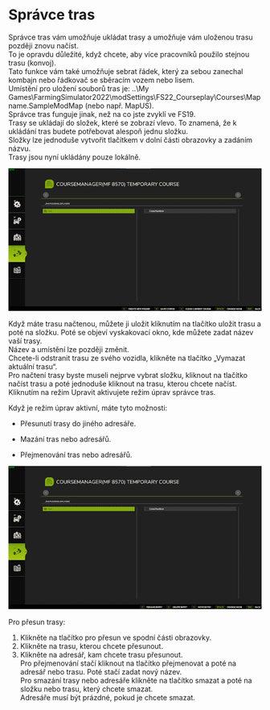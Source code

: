 # Správce tras

  
Správce tras vám umožňuje ukládat trasy a umožňuje vám uloženou trasu později znovu načíst.  
To je opravdu důležité, když chcete, aby více pracovníků použilo stejnou trasu (konvoj).  
Tato funkce vám také umožňuje sebrat řádek, který za sebou zanechal kombajn nebo řádkovač se sběracím vozem nebo lisem.  
Umístění pro uložení souborů tras je: ..\My Games\FarmingSimulator2022\modSettings\FS22_Courseplay\Courses\Mapname.SampleModMap (nebo např. MapUS).  
Správce tras funguje jinak, než na co jste zvyklí ve FS19.  
Trasy se ukládají do složek, které se zobrazí vlevo. To znamená, že k ukládání tras budete potřebovat alespoň jednu složku.  
Složky lze jednoduše vytvořit tlačítkem v dolní části obrazovky a zadáním názvu.  
Trasy jsou nyní ukládány pouze lokálně.  


![Image](../assets/images/managerbasehelp_0_0_765_430.png)

  
Když máte trasu načtenou, můžete ji uložit kliknutím na tlačítko uložit trasu a poté na složku. Poté se objeví vyskakovací okno, kde můžete zadat název vaší trasy.  
Název a umístění lze později změnit.  
Chcete-li odstranit trasu ze svého vozidla, klikněte na tlačítko „Vymazat aktuální trasu“.  
Pro načtení trasy byste museli nejprve vybrat složku, kliknout na tlačítko načíst trasu a poté jednoduše kliknout na trasu, kterou chcete načíst.  
Kliknutím na režim Upravit aktivujete režim úprav správce tras.  


  
Když je režim úprav aktivní, máte tyto možnosti:  

- Přesunutí trasy do jiného adresáře.  

- Mazání tras nebo adresářů.  

- Přejmenování tras nebo adresářů.  


![Image](../assets/images/manageredithelp_0_0_765_430.png)

  
Pro přesun trasy:  
   1) Klikněte na tlačítko pro přesun ve spodní části obrazovky.  
   2) Klikněte na trasu, kterou chcete přesunout.  
   3) Klikněte na adresář, kam chcete trasu přesunout.  
Pro přejmenování stačí kliknout na tlačítko přejmenovat a poté na adresář nebo trasu. Poté stačí zadat nový název.  
Pro smazání trasy nebo adresáře klikněte na tlačítko smazat a poté na složku nebo trasu, který chcete smazat.  
Adresáře musí být prázdné, pokud je chcete smazat.  


